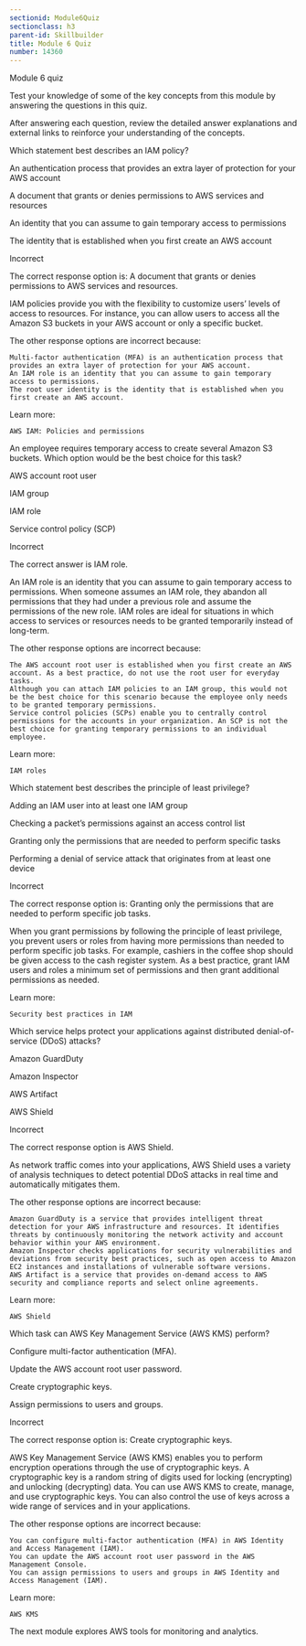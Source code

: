 ```yaml
---
sectionid: Module6Quiz
sectionclass: h3
parent-id: Skillbuilder
title: Module 6 Quiz
number: 14360
---
```


Module 6 quiz

Test your knowledge of some of the key concepts from this module by answering the questions in this quiz.

After answering each question, review the detailed answer explanations and external links to reinforce your understanding of the concepts.

Which statement best describes an IAM policy?

An authentication process that provides an extra layer of protection for your AWS account

A document that grants or denies permissions to AWS services and resources

An identity that you can assume to gain temporary access to permissions

The identity that is established when you first create an AWS account

Incorrect

The correct response option is: A document that grants or denies permissions to AWS services and resources.

 

IAM policies provide you with the flexibility to customize users’ levels of access to resources. For instance, you can allow users to access all the Amazon S3 buckets in your AWS account or only a specific bucket.


The other response options are incorrect because:

    Multi-factor authentication (MFA) is an authentication process that provides an extra layer of protection for your AWS account.
    An IAM role is an identity that you can assume to gain temporary access to permissions.
    The root user identity is the identity that is established when you first create an AWS account.

Learn more:

    AWS IAM: Policies and permissions

An employee requires temporary access to create several Amazon S3 buckets. Which option would be the best choice for this task?

AWS account root user

IAM group

IAM role

Service control policy (SCP)

Incorrect

The correct answer is IAM role.

 

An IAM role is an identity that you can assume to gain temporary access to permissions. When someone assumes an IAM role, they abandon all permissions that they had under a previous role and assume the permissions of the new role. IAM roles are ideal for situations in which access to services or resources needs to be granted temporarily instead of long-term.

 

The other response options are incorrect because:

    The AWS account root user is established when you first create an AWS account. As a best practice, do not use the root user for everyday tasks.
    Although you can attach IAM policies to an IAM group, this would not be the best choice for this scenario because the employee only needs to be granted temporary permissions.
    Service control policies (SCPs) enable you to centrally control permissions for the accounts in your organization. An SCP is not the best choice for granting temporary permissions to an individual employee.

Learn more:

    IAM roles

Which statement best describes the principle of least privilege?

Adding an IAM user into at least one IAM group

Checking a packet’s permissions against an access control list

Granting only the permissions that are needed to perform specific tasks

Performing a denial of service attack that originates from at least one device

Incorrect

The correct response option is: Granting only the permissions that are needed to perform specific job tasks.

 

When you grant permissions by following the principle of least privilege, you prevent users or roles from having more permissions than needed to perform specific job tasks. For example, cashiers in the coffee shop should be given access to the cash register system. As a best practice, grant IAM users and roles a minimum set of permissions and then grant additional permissions as needed.


Learn more:

    Security best practices in IAM

Which service helps protect your applications against distributed denial-of-service (DDoS) attacks?

Amazon GuardDuty

Amazon Inspector

AWS Artifact

AWS Shield

Incorrect

The correct response option is AWS Shield.


As network traffic comes into your applications, AWS Shield uses a variety of analysis techniques to detect potential DDoS attacks in real time and automatically mitigates them.


The other response options are incorrect because:

    Amazon GuardDuty is a service that provides intelligent threat detection for your AWS infrastructure and resources. It identifies threats by continuously monitoring the network activity and account behavior within your AWS environment.
    Amazon Inspector checks applications for security vulnerabilities and deviations from security best practices, such as open access to Amazon EC2 instances and installations of vulnerable software versions.
    AWS Artifact is a service that provides on-demand access to AWS security and compliance reports and select online agreements.

Learn more:

    AWS Shield

Which task can AWS Key Management Service (AWS KMS) perform?

Configure multi-factor authentication (MFA).

Update the AWS account root user password.

Create cryptographic keys.

Assign permissions to users and groups.

Incorrect

The correct response option is: Create cryptographic keys.

 

AWS Key Management Service (AWS KMS) enables you to perform encryption operations through the use of cryptographic keys. A cryptographic key is a random string of digits used for locking (encrypting) and unlocking (decrypting) data. You can use AWS KMS to create, manage, and use cryptographic keys. You can also control the use of keys across a wide range of services and in your applications.

 

The other response options are incorrect because:

    You can configure multi-factor authentication (MFA) in AWS Identity and Access Management (IAM).
    You can update the AWS account root user password in the AWS Management Console.
    You can assign permissions to users and groups in AWS Identity and Access Management (IAM).

Learn more:

    AWS KMS

The next module explores AWS tools for monitoring and analytics.